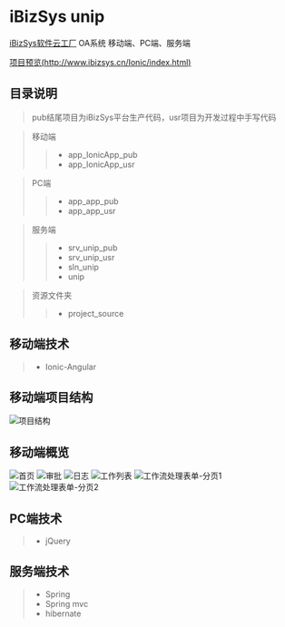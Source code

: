 # iBizSys unip
[iBizSys软件云工厂](http://www.ibizsys.cn/ibizsys/indexview) OA系统
移动端、PC端、服务端

[项目预览(http://www.ibizsys.cn/Ionic/index.html)](http://www.ibizsys.cn/Ionic/index.html)

## 目录说明
> pub结尾项目为iBizSys平台生产代码，usr项目为开发过程中手写代码

> 移动端
>> * app_IonicApp_pub
>> * app_IonicApp_usr

> PC端
>> * app_app_pub
>> * app_app_usr

> 服务端
>> * srv_unip_pub
>> * srv_unip_usr
>> * sln_unip
>> * unip

> 资源文件夹
>> * project_source

## 移动端技术
> * Ionic-Angular

## 移动端项目结构
![项目结构](readme-source/directory.png "项目结构")

## 移动端概览
![首页](readme-source/home.png "首页")
![审批](readme-source/approved.png "审批")
![日志](readme-source/log.png "日志")
![工作列表](readme-source/md-tab-exp.png "工作列表")
![工作流处理表单-分页1](readme-source/sp_tab1.png "工作流处理表单页")
![工作流处理表单-分页2](readme-source/sp_tab2.png "工作流处理表单页")

## PC端技术
> * jQuery

## 服务端技术
> * Spring
> * Spring mvc
> * hibernate

